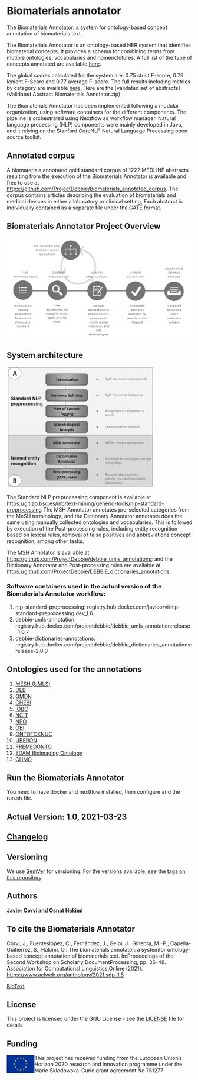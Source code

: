 # Biomaterials annotator
The Biomaterials Annotator: a system for ontology-based concept annotation of biomaterials text.

The Biomaterials Annotator is an ontology-based NER system that identifies biomaterial concepts. It provides a schema for combining terms from mutiple ontologies, vocabularies and nomenclutures. A full list of the type of concepts annotated are available [here](Data_model.csv). 

The global scores calculated for the system are:  0.75 strict F-score, 0.79 lenient F-Score and 0.77 average F-score. The full results including metrics by category are available [here](Biomaterials_Annotator_Performance.csv). Here are the [validated set of abstracts] (Validated Abstract Biomaterials Annotator.zip) 

The Biomaterials Annotator has been implemented following a modular organization, using software containers for the different components. The pipeline is orchestrated using  Nextflow  as  workflow  manager. Natural language processing (NLP) components  were  mainly  developed  in Java, and it relying on the Stanford CoreNLP Natural Language Processing open source toolkit. 



## Annotated corpus
A biomaterials annotated gold standard corpus of 1222 MEDLINE abstracts resulting from the execution of the Biomaterials Annotator is available and free to use at https://github.com/ProjectDebbie/Biomaterials_annotated_corpus. The corpus contains articles describing the evaluation of biomaterials and medical devices in either a laboratory or clinical setting, 
Each abstract is individually contained as a separate file under the GATE format.

## Biomaterials Annotator Project Overview
![](Overview_Biomaterials_Annotator.png)

## System architecture
![](Annotator_structure.png)

The Standard NLP preprocessing component is available at https://gitlab.bsc.es/inb/text-mining/generic-tools/nlp-standard-preprocessing
The MSH Annotator annotates pre-selected categories from the MeSH terminology; and the Dictionary Annotator annotates does the same using manually collected ontologies and vocabularies. This is followed by execution of the Post-processing rules, including entity recognition based on lexical rules, removal of false positives and abbreviations concept recognition, among other tasks. 

The MSH Annotator is available at https://github.com/ProjectDebbie/debbie_umls_annotations; and the Dictionary Annotator and Post-processing rules are available at https://github.com/ProjectDebbie/DEBBIE_dictionaries_annotations. 

### Software containers used in the actual version of the Biomaterials Annotator workflow:
1. nlp-standard-preprocessing:     registry.hub.docker.com/javicorvi/nlp-standard-preprocessing:dev_1.6
2. debbie-umls-annotation:         registry.hub.docker.com/projectdebbie/debbie_umls_annotation:release-1.0.7
3. debbie-dictionaries-annotations: registry.hub.docker.com/projectdebbie/debbie_dictionaries_annotations:release-2.0.0

## Ontologies used for the annotations
1. [MESH (UMLS)](https://bioportal.bioontology.org/ontologies/MESH)
2. [DEB](https://bioportal.bioontology.org/ontologies/DEB)
3. [GMDN](https://www.gmdnagency.org/)
4. [CHEBI](https://bioportal.bioontology.org/ontologies/CHEBI)
5. [IOBC](https://bioportal.bioontology.org/ontologies/IOBC)
6. [NCIT](https://bioportal.bioontology.org/ontologies/NCIT)
7. [NPO](https://bioportal.bioontology.org/ontologies/NPO)
8. [OBI](https://bioportal.bioontology.org/ontologies/OBI)
9. [ONTOTOXNUC](https://bioportal.bioontology.org/ontologies/ONTOTOXNUC)
10. [UBERON](https://bioportal.bioontology.org/ontologies/UBERON)
11. [PREMEDONTO](https://bioportal.bioontology.org/ontologies/PREMEDONTO)
12. [EDAM Bioimaging Ontology](https://bioportal.bioontology.org/ontologies/EDAM-BIOIMAGING)
13. [CHMO](https://bioportal.bioontology.org/ontologies/CHMO)




## Run the Biomaterials Annotator 

You need to have docker and nextflow installed, then configure and the run.sh file.

## Actual Version: 1.0, 2021-03-23
## [Changelog](https://github.com/ProjectDebbie/Biomaterials_annotator/blob/master/CHANGELOG)


## Versioning

We use [SemVer](http://semver.org/) for versioning. For the versions available, see the [tags on this repository](https://github.com/ProjectDebbie/Biomaterials_annotator/tags).

## Authors

**Javier Corvi and Osnat Hakimi**

## To cite the Biomaterials Annotator
Corvi, J., Fuenteslópez, C., Fernández, J., Gelpi, J., Ginebra, M.-P., Capella-Guitierrez, S., Hakimi, O.: The biomaterials annotator: a systemfor ontology-based concept annotation of biomaterials text. In:Proceedings of the Second Workshop on Scholarly DocumentProcessing, pp. 36–48. Association for Computational Linguistics,Online (2021). https://www.aclweb.org/anthology/2021.sdp-1.5

[BibText](BibTexBiomaterialAnnotator.bib)

## License

This project is licensed under the GNU License - see the [LICENSE](LICENSE) file for details

## Funding

<img align="left" width="75" height="50" src="eu_emblem.png"> This project has received funding from the European Union’s Horizon 2020 research and innovation programme under the Marie Sklodowska-Curie grant agreement No 751277

